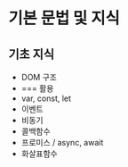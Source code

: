 # 기본 문법 및 지식

## 기초 지식
- DOM 구조
- === 활용
- var, const, let
- 이벤트
- 비동기
- 콜백함수
- 프로미스 / async, await
- 화살표함수